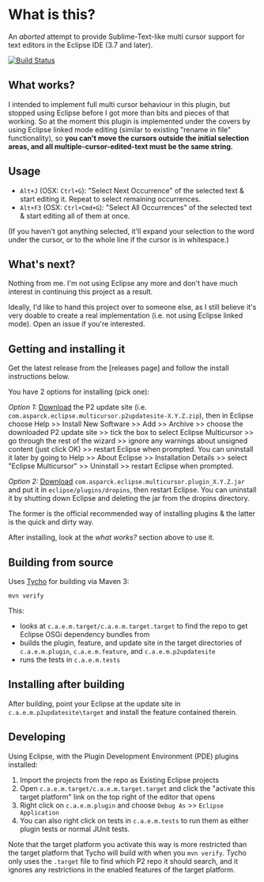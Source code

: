 What is this?
=============

An *aborted* attempt to provide Sublime-Text-like multi cursor support for text editors in the Eclipse IDE (3.7 and later).

[![Build Status](https://travis-ci.org/caspark/eclipse-multicursor.svg?branch=master)](https://travis-ci.org/caspark/eclipse-multicursor)

What works?
-----------

I intended to implement full multi cursor behaviour in this plugin, but stopped using Eclipse before I got more than bits and pieces of that working. So at the moment this plugin is implemented under the covers by using Eclipse linked mode editing (similar to existing "rename in file" functionality), so **you can't move the cursors outside the initial selection areas, and all multiple-cursor-edited-text must be the same string.**

Usage
-----

* `Alt+J` (OSX: `Ctrl+G`): "Select Next Occurrence" of the selected text & start editing it. Repeat to select remaining occurrences.
* `Alt+F3` (OSX: `Ctrl+Cmd+G`): "Select All Occurrences" of the selected text & start editing all of them at once.

(If you haven't got anything selected, it'll expand your selection to the word under the cursor, or to the whole line if the cursor is in whitespace.)

What's next?
------------

Nothing from me. I'm not using Eclipse any more and don't have much interest in continuing this project as a result.

Ideally, I'd like to hand this project over to someone else, as I still believe it's very doable to create a real implementation (i.e. not using Eclipse linked mode). Open an issue if you're interested.

Getting and installing it
-------------------------

Get the latest release from the [releases page] and follow the install instructions below.

You have 2 options for installing (pick one):

*Option 1:* [Download](https://github.com/caspark/eclipse-multicursor/releases) the P2 update site (i.e. `com.asparck.eclipse.multicursor.p2updatesite-X.Y.Z.zip`), then in Eclipse choose Help >> Install New Software >> Add >> Archive >> choose the downloaded P2 update site >> tick the box to select Eclipse Multicursor >> go through the rest of the wizard >> ignore any warnings about unsigned content (just click OK) >> restart Eclipse when prompted. You can uninstall it later by going to Help >> About Eclipse >> Installation Details >> select "Eclipse Multicursor" >> Uninstall >> restart Eclipse when prompted.

*Option 2:* [Download](https://github.com/caspark/eclipse-multicursor/releases) `com.asparck.eclipse.multicursor.plugin_X.Y.Z.jar` and put it in `eclipse/plugins/dropins`, then restart Eclipse. You can uninstall it by shutting down Eclipse and deleting the jar from the dropins directory.

The former is the official recommended way of installing plugins & the latter is the quick and dirty way.

After installing, look at the *what works?* section above to use it.

Building from source
--------------------

Uses [Tycho](https://eclipse.org/tycho/) for building via Maven 3:

    mvn verify

This:

* looks at `c.a.e.m.target/c.a.e.m.target.target` to find the repo to get Eclipse OSGi dependency bundles from
* builds the plugin, feature, and update site in the target directories of `c.a.e.m.plugin`, `c.a.e.m.feature`, and `c.a.e.m.p2updatesite`
* runs the tests in `c.a.e.m.tests`

Installing after building
-------------------------

After building, point your Eclipse at the update site in `c.a.e.m.p2updatesite\target` and install the feature contained therein.

Developing
----------

Using Eclipse, with the Plugin Development Environment (PDE) plugins installed:

1. Import the projects from the repo as Existing Eclipse projects
2. Open `c.a.e.m.target/c.a.e.m.target.target` and click the "activate this target platform" link on the top right of the editor that opens
3. Right click on `c.a.e.m.plugin` and choose `Debug As` >> `Eclipse Application`
4. You can also right click on tests in `c.a.e.m.tests` to run them as either plugin tests or normal JUnit tests.

Note that the target platform you activate this way is more restricted than the target platform that Tycho will build with when you `mvn verify`. Tycho only uses the `.target` file to find which P2 repo it should search, and it ignores any restrictions in the enabled features of the target platform.
